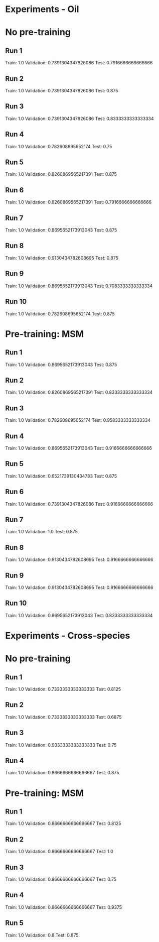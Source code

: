 # Experiments - Oil

# No pre-training
## Run 1
Train: 1.0
Validation: 0.7391304347826086
Test: 0.7916666666666666

## Run 2
Train: 1.0
Validation: 0.7391304347826086
Test: 0.875

## Run 3
Train: 1.0
Validation: 0.7391304347826086
Test: 0.8333333333333334

## Run 4
Train: 1.0
Validation: 0.782608695652174
Test: 0.75

## Run 5
Train: 1.0
Validation: 0.8260869565217391
Test: 0.875

## Run 6
Train: 1.0
Validation: 0.8260869565217391
Test: 0.7916666666666666

## Run 7
Train: 1.0
Validation: 0.8695652173913043
Test: 0.875

## Run 8
Train: 1.0
Validation: 0.9130434782608695
Test: 0.875

## Run 9
Train: 1.0
Validation: 0.8695652173913043
Test: 0.7083333333333334

## Run 10
Train: 1.0
Validation: 0.782608695652174
Test: 0.875

# Pre-training: MSM
## Run 1
Train: 1.0
Validation: 0.8695652173913043
Test: 0.875

## Run 2
Train: 1.0
Validation: 0.8260869565217391
Test: 0.8333333333333334

## Run 3
Train: 1.0
Validation: 0.782608695652174
Test: 0.9583333333333334

## Run 4
Train: 1.0
Validation: 0.8695652173913043
Test: 0.9166666666666666

## Run 5
Train: 1.0
Validation: 0.6521739130434783
Test: 0.875

## Run 6
Train: 1.0
Validation: 0.7391304347826086
Test: 0.9166666666666666

## Run 7 
Train: 1.0
Validation: 1.0
Test: 0.875

## Run 8
Train: 1.0
Validation: 0.9130434782608695
Test: 0.9166666666666666

## Run 9
Train: 1.0
Validation: 0.9130434782608695
Test: 0.9166666666666666

## Run 10
Train: 1.0
Validation: 0.8695652173913043
Test: 0.8333333333333334  

# Experiments - Cross-species

# No pre-training
## Run 1
Train: 1.0
Validation: 0.7333333333333333
Test: 0.8125

## Run 2
Train: 1.0
Validation: 0.7333333333333333
Test: 0.6875

## Run 3
Train: 1.0
Validation: 0.9333333333333333
Test: 0.75

## Run 4
Train: 1.0
Validation: 0.8666666666666667
Test: 0.875

# Pre-training: MSM
## Run 1
Train: 1.0
Validation: 0.8666666666666667
Test: 0.8125

## Run 2
Train: 1.0
Validation: 0.8666666666666667
Test: 1.0

## Run 3
Train: 1.0
Validation: 0.8666666666666667
Test: 0.75

## Run 4
Train: 1.0
Validation: 0.8666666666666667
Test: 0.9375

## Run 5
Train: 1.0
Validation: 0.8
Test: 0.875